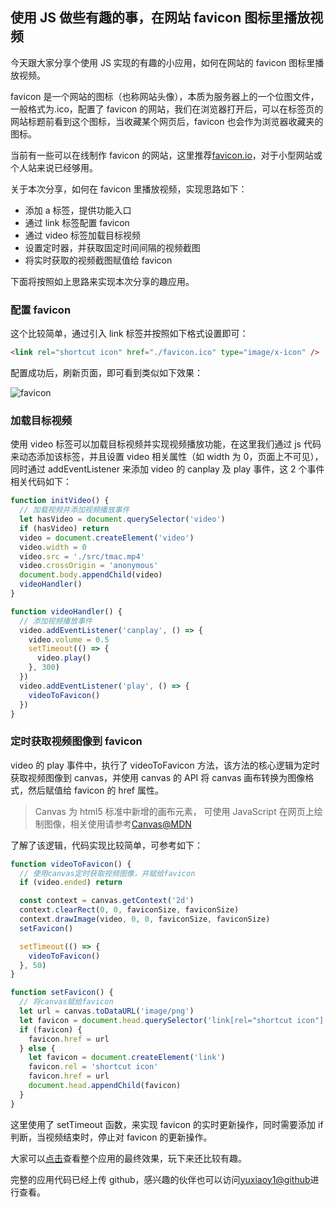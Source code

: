 ## 使用 JS 做些有趣的事，在网站 favicon 图标里播放视频

今天跟大家分享个使用 JS 实现的有趣的小应用，如何在网站的 favicon 图标里播放视频。

favicon 是一个网站的图标（也称网站头像），本质为服务器上的一个位图文件，一般格式为.ico，配置了 favicon 的网站，我们在浏览器打开后，可以在标签页的网站标题前看到这个图标，当收藏某个网页后，favicon 也会作为浏览器收藏夹的图标。

当前有一些可以在线制作 favicon 的网站，这里推荐[favicon.io](https://favicon.io/favicon-generator/)，对于小型网站或个人站来说已经够用。

关于本次分享，如何在 favicon 里播放视频，实现思路如下：

- 添加 a 标签，提供功能入口
- 通过 link 标签配置 favicon
- 通过 video 标签加载目标视频
- 设置定时器，并获取固定时间间隔的视频截图
- 将实时获取的视频截图赋值给 favicon

下面将按照如上思路来实现本次分享的趣应用。

### 配置 favicon

这个比较简单，通过引入 link 标签并按照如下格式设置即可：

```html
<link rel="shortcut icon" href="./favicon.ico" type="image/x-icon" />
```

配置成功后，刷新页面，即可看到类似如下效果：

![favicon](https://cdn.nlark.com/yuque/0/2020/png/1076531/1590152903141-f3482373-ca43-4516-84cc-8b66a8658f9a.png)

### 加载目标视频

使用 video 标签可以加载目标视频并实现视频播放功能，在这里我们通过 js 代码来动态添加该标签，并且设置 video 相关属性（如 width 为 0，页面上不可见），同时通过 addEventListener 来添加 video 的 canplay 及 play 事件，这 2 个事件相关代码如下：

```js
function initVideo() {
  // 加载视频并添加视频播放事件
  let hasVideo = document.querySelector('video')
  if (hasVideo) return
  video = document.createElement('video')
  video.width = 0
  video.src = './src/tmac.mp4'
  video.crossOrigin = 'anonymous'
  document.body.appendChild(video)
  videoHandler()
}

function videoHandler() {
  // 添加视频播放事件
  video.addEventListener('canplay', () => {
    video.volume = 0.5
    setTimeout(() => {
      video.play()
    }, 300)
  })
  video.addEventListener('play', () => {
    videoToFavicon()
  })
}
```

### 定时获取视频图像到 favicon

video 的 play 事件中，执行了 videoToFavicon 方法，该方法的核心逻辑为定时获取视频图像到 canvas，并使用 canvas 的 API 将 canvas 画布转换为图像格式，然后赋值给 favicon 的 href 属性。

> Canvas 为 html5 标准中新增的画布元素， 可使用 JavaScript 在网页上绘制图像，相关使用请参考[Canvas@MDN](https://developer.mozilla.org/zh-CN/docs/Web/API/Canvas_API/Tutorial)

了解了该逻辑，代码实现比较简单，可参考如下：

```js
function videoToFavicon() {
  // 使用canvas定时获取视频图像，并赋给favicon
  if (video.ended) return

  const context = canvas.getContext('2d')
  context.clearRect(0, 0, faviconSize, faviconSize)
  context.drawImage(video, 0, 0, faviconSize, faviconSize)
  setFavicon()

  setTimeout(() => {
    videoToFavicon()
  }, 50)
}

function setFavicon() {
  // 将canvas赋给favicon
  let url = canvas.toDataURL('image/png')
  let favicon = document.head.querySelector('link[rel="shortcut icon"]')
  if (favicon) {
    favicon.href = url
  } else {
    let favicon = document.createElement('link')
    favicon.rel = 'shortcut icon'
    favicon.href = url
    document.head.appendChild(favicon)
  }
}
```

这里使用了 setTimeout 函数，来实现 favicon 的实时更新操作，同时需要添加 if 判断，当视频结束时，停止对 favicon 的更新操作。

大家可以[点击]()查看整个应用的最终效果，玩下来还比较有趣。

完整的应用代码已经上传 github，感兴趣的伙伴也可以访问[yuxiaoy1@github]()进行查看。
